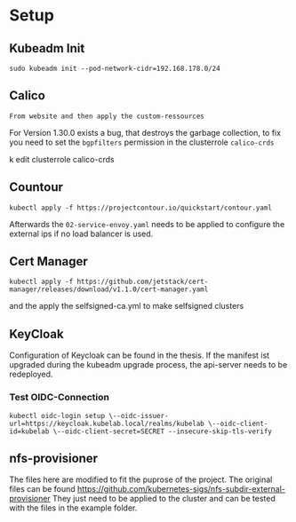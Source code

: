 # Setup

## Kubeadm Init

```
sudo kubeadm init --pod-network-cidr=192.168.178.0/24
```

## Calico
```
From website and then apply the custom-ressources
```

For Version 1.30.0 exists a bug, that destroys the garbage collection, to fix you need to set the `bgpfilters` permission in the clusterrole `calico-crds`

k edit clusterrole calico-crds

## Countour
```
kubectl apply -f https://projectcontour.io/quickstart/contour.yaml
```

Afterwards the `02-service-envoy.yaml` needs to be applied to configure the external ips if no load balancer is used.


## Cert Manager

```
kubectl apply -f https://github.com/jetstack/cert-manager/releases/download/v1.1.0/cert-manager.yaml
```
and the apply the selfsigned-ca.yml to make selfsigned clusters

## KeyCloak

Configuration of Keycloak can be found in the thesis.
If the manifest ist upgraded during the kubeadm upgrade process, the api-server needs to be redeployed.

### Test OIDC-Connection

```
kubectl oidc-login setup \--oidc-issuer-url=https://keycloak.kubelab.local/realms/kubelab \--oidc-client-id=kubelab \--oidc-client-secret=SECRET --insecure-skip-tls-verify
```

## nfs-provisioner

The files here are modified to fit the puprose of the project. The original files can be found https://github.com/kubernetes-sigs/nfs-subdir-external-provisioner
They just need to be applied to the cluster and can be tested with the files in the example folder.